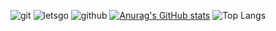 ![git](https://github.com/user-attachments/assets/1dd6982c-19c3-4aab-912c-82e5597ca5ab)
![letsgo](https://github.com/user-attachments/assets/a237a60d-2c7d-495f-a7a2-8c783640eb88)
![github](https://github.com/user-attachments/assets/3c356e87-7efa-4bad-bc41-8dfd70e8fd0c)
[![Anurag's GitHub stats](https://github-readme-stats.vercel.app/api?username=Nutsubish)](https://github.com/anuraghazra/github-readme-stats) ![Top Langs](https://github-readme-stats.vercel.app/api/top-langs/?username=Nutsubish&hide_progress=true)
